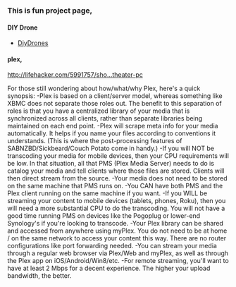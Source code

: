 ### This is fun project page,

#### DIY Drone
- [DiyDrones](http://diydrones.com/)



#### plex,

http://lifehacker.com/5991757/sho...theater-pc

For those still wondering about how/what/why Plex, here's a quick synopsis:
-Plex is based on a client/server model, whereas something like XBMC does not separate those roles out. The benefit to this separation of roles is that you have a centralized library of your media that is synchronized across all clients, rather than separate libraries being maintained on each end point.
-Plex will scrape meta info for your media automatically. It helps if you name your files according to conventions it understands. (This is where the post-processing features of SABNZBD/Sickbeard/Couch Potato come in handy.)
-If you will NOT be transcoding your media for mobile devices, then your CPU requirements will be low. In that situation, all that PMS (Plex Media Server) needs to do is catalog your media and tell clients where those files are stored. Clients will then direct stream from the source.
-Your media does not need to be stored on the same machine that PMS runs on.
-You CAN have both PMS and the Plex client running on the same machine if you want.
-If you WILL be streaming your content to mobile devices (tablets, phones, Roku), then you will need a more substantial CPU to do the transcoding. You will not have a good time running PMS on devices like the Pogoplug or lower-end Synology's if you're looking to transcode.
-Your Plex library can be shared and accessed from anywhere using myPlex. You do not need to be at home / on the same network to access your content this way. There are no router configurations like port forwarding needed.
-You can stream your media through a regular web browser via Plex/Web and myPlex, as well as through the Plex app on iOS/Android/Win8/etc.
-For remote streaming, you'll want to have at least 2 Mbps for a decent experience. The higher your upload bandwidth, the better.

